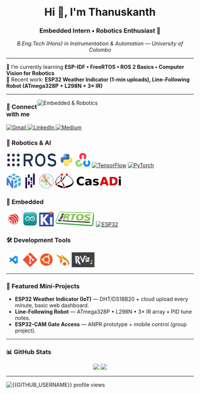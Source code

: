 <!-- ===== README.md (Profile) ===== -->
<!-- Replace placeholders like {{GITHUB_USERNAME}}, {{YOUR_EMAIL}}, {{LINKEDIN_URL}} -->

<h1 align="center">Hi 👋, I'm Thanuskanth</h1>
<h3 align="center">Embedded Intern • Robotics Enthusiast 🤖</h3>
<p align="center"><em>B.Eng.Tech (Hons) in Instrumentation & Automation — University of Colombo</em></p>

---

🌱 I’m currently learning <strong>ESP-IDF • FreeRTOS • ROS 2 Basics • Computer Vision for Robotics</strong>  
🔧 Recent work: <strong>ESP32 Weather Indicator (1-min uploads), Line-Following Robot (ATmega328P + L298N + 3× IR)</strong>

---

<p>
  <img align="right" src="assets/thanuskanth.gif" alt="Embedded & Robotics" width="420"/>
</p>

<h3>🔗 Connect with me</h3>
<p align="left">
  <a href="mailto:{smthanu19@gmail.com}" target="_blank">
    <img src="https://upload.wikimedia.org/wikipedia/commons/4/4e/Gmail_Icon.png" alt="Gmail" height="30" width="40" />
  </a>
  <a href="{https://github.com/Thanuskanth19}" target="_blank">
    <img src="https://raw.githubusercontent.com/rahuldkjain/github-profile-readme-generator/master/src/images/icons/Social/linked-in-alt.svg" alt="LinkedIn" height="30" width="40" />
  </a>
  <a href="https://medium.com/@{www.linkedin.com/in/thanuskanth-mahalingam-b59715386}" target="_blank">
    <img src="https://cdn.jsdelivr.net/gh/simple-icons/simple-icons/icons/medium.svg" alt="Medium" height="30" width="40" />
  </a>
</p>

<h3>🤖 Robotics & AI</h3>
<p align="left">
  <a href="https://www.ros.org/" target="_blank"><img src="logos/ros_icon.png" height="40" alt="ROS"/></a>
  <a href="https://www.python.org/" target="_blank"><img src="https://raw.githubusercontent.com/devicons/devicon/master/icons/python/python-original.svg" height="40" alt="Python"/></a>
  <a href="https://opencv.org/" target="_blank"><img src="https://raw.githubusercontent.com/devicons/devicon/master/icons/opencv/opencv-original.svg" height="40" alt="OpenCV"/></a>
  <a href="https://www.tensorflow.org/" target="_blank"><img src="https://www.vectorlogo.zone/logos/tensorflow/tensorflow-icon.svg" height="40" alt="TensorFlow"/></a>
  <a href="https://pytorch.org/" target="_blank"><img src="https://upload.wikimedia.org/wikipedia/commons/1/10/PyTorch_logo_icon.svg" height="40" alt="PyTorch"/></a>
</p>
<p align="left">
  <img src="https://raw.githubusercontent.com/devicons/devicon/master/icons/numpy/numpy-original.svg" height="40" alt="NumPy"/>
  <img src="https://raw.githubusercontent.com/devicons/devicon/master/icons/pandas/pandas-original.svg" height="40" alt="Pandas"/>
  <img src="https://raw.githubusercontent.com/devicons/devicon/master/icons/matplotlib/matplotlib-original.svg" height="40" alt="Matplotlib"/>
  <a href="https://web.casadi.org/" target="_blank"><img src="logos/CasADI.png" height="40" alt="CasADi"/></a>
</p>

<h3>🧩 Embedded</h3>
<p align="left">
  <a href="https://docs.espressif.com/projects/esp-idf/en/latest/" target="_blank"><img src="logos/espidf.png" height="40" alt="ESP-IDF"/></a>
  <a href="https://www.arduino.cc/" target="_blank"><img src="logos/arduino.jpeg" height="40" alt="Arduino"/></a>
  <a href="https://www.kicad.org/" target="_blank"><img src="logos/Kicad.png" height="40" alt="KiCad"/></a>
  <a href="https://www.freertos.org/" target="_blank"><img src="logos/freeRTOS.png" height="40" alt="FreeRTOS"/></a>
  <a href="https://www.espressif.com/en/products/devkits" target="_blank"><img src="https://cdn.jsdelivr.net/gh/simple-icons/simple-icons/icons/espressif.svg" height="40" alt="ESP32"/></a>
</p>

<h3>🛠️ Development Tools</h3>
<p align="left">
  <a href="https://code.visualstudio.com/" target="_blank"><img src="logos/vscode.png" height="40" alt="VS Code"/></a>
  <a href="https://git-scm.com/" target="_blank"><img src="logos/Git_icon.png" height="40" alt="Git"/></a>
  <a href="https://ubuntu.com/" target="_blank"><img src="logos/ubuntu.png" height="40" alt="Ubuntu"/></a>
  <a href="https://gazebosim.org/" target="_blank"><img src="logos/Gazebo.png" height="40" alt="Gazebo"/></a>
  <a href="https://wiki.ros.org/rviz" target="_blank"><img src="logos/Rviz.png" height="40" alt="RViz"/></a>
</p>

---

<h3>📌 Featured Mini-Projects</h3>

- <strong>ESP32 Weather Indicator (IoT)</strong> — DHT/DS18B20 + cloud upload every minute, basic web dashboard.  
- <strong>Line-Following Robot</strong> — ATmega328P • L298N • 3× IR array • PID tune notes.  
- <strong>ESP32-CAM Gate Access</strong> — ANPR prototype + mobile control (group project).  

---

### 📊 GitHub Stats
<div align="center">
  <img src="https://github-readme-stats.vercel.app/api/top-langs/?username={{GITHUB_USERNAME}}&layout=compact&bg_color=0d1117&text_color=ffffff" />
  <img src="https://github-readme-stats.vercel.app/api?username={{GITHUB_USERNAME}}&show_icons=true&locale=en&bg_color=0d1117&text_color=ffffff" />
</div>

---

<p align="left">
  <img src="https://komarev.com/ghpvc/?username={{GITHUB_USERNAME}}&label=Profile%20views&color=0e75b6&style=flat" alt="{{GITHUB_USERNAME}} profile views" />
</p>

<!-- Tips:
1) Put your GIF at /assets/thanuskanth.gif (or remove the image block).
2) Replace {{GITHUB_USERNAME}} everywhere.
3) Update links/logos in /logos/ or use CDN links.
-->
